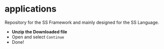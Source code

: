 # applications
Repository for the SS Framework and mainly designed for the SS Language.
- **Unzip the Downloaded file**
- Open and select ` Continue `
- Done!
